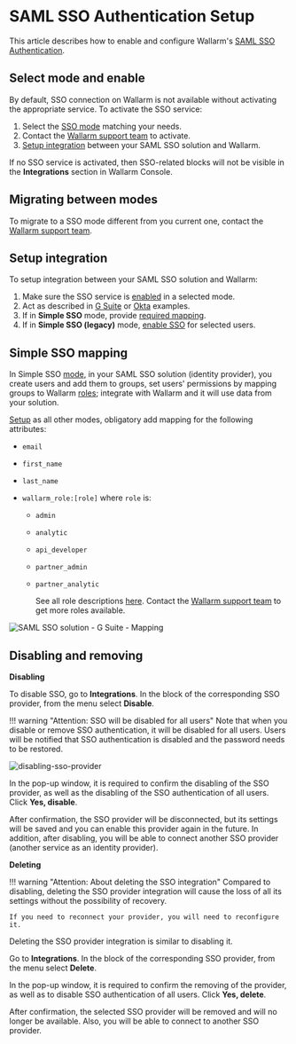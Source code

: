 # SAML SSO Authentication Setup

[img-disable-sso-provider]:     ../../../images/admin-guides/configuration-guides/sso/disable-sso-provider.png

[doc-setup-sso-gsuite]:     gsuite/overview.md
[doc-setup-sso-okta]:       okta/overview.md

This article describes how to enable and configure Wallarm's [SAML SSO Authentication](intro.md).

## Select mode and enable

By default, SSO connection on Wallarm is not available without activating the appropriate service. To activate the SSO service: 

1. Select the [SSO mode](intro.md#sso-modes) matching your needs.
1. Contact the [Wallarm support team](mailto:support@wallarm.com) to activate.
1. [Setup integration](#setup-integration) between your SAML SSO solution and Wallarm.
    
If no SSO service is activated, then SSO-related blocks will not be visible in the **Integrations** section in Wallarm Console.

## Migrating between modes

To migrate to a SSO mode different from you current one, contact the [Wallarm support team](mailto:support@wallarm.com).

## Setup integration

To setup integration between your SAML SSO solution and Wallarm:

1. Make sure the SSO service is [enabled](#select-mode-and-enable) in a selected mode.
1. Act as described in [G Suite](../../../admin-en/configuration-guides/sso/gsuite/overview.md) or [Okta](../../../admin-en/configuration-guides/sso/okta/overview.md) examples.
1. If in **Simple SSO** mode, provide [required mapping](#simple-sso-mapping).
1. If in **Simple SSO (legacy)** mode, [enable SSO](../../../admin-en/configuration-guides/sso/employ-user-auth.md) for selected users.

## Simple SSO mapping

In Simple SSO [mode](intro.md#sso-modes), in your SAML SSO solution (identity provider), you create users and add them to groups, set users' permissions by mapping groups to Wallarm [roles](../../../user-guides/settings/users.md#user-roles); integrate with Wallarm and it will use data from your solution.

[Setup](#setup-integration) as all other modes, obligatory add mapping for the following attributes:

* `email`
* `first_name`
* `last_name`
* `wallarm_role:[role]` where `role` is:

    * `admin`
    * `analytic`
    * `api_developer`
    * `partner_admin`
    * `partner_analytic`

        See all role descriptions [here](../../../user-guides/settings/users.md#user-roles). Contact the [Wallarm support team](mailto:support@wallarm.com) to get more roles available.

![SAML SSO solution - G Suite - Mapping](../../../images/admin-guides/configuration-guides/sso/simple-sso-mapping.png)

##  Disabling and removing

**Disabling**

To disable SSO, go to **Integrations**. In the block of the corresponding SSO provider, from the menu select **Disable**.

!!! warning "Attention: SSO will be disabled for all users"
    Note that when you disable or remove SSO authentication, it will be disabled for all users. Users will be notified that SSO authentication is disabled and the password needs to be restored.

![disabling-sso-provider][img-disable-sso-provider]

In the pop-up window, it is required to confirm the disabling of the SSO provider, as well as the disabling of the SSO authentication of all users. Click **Yes, disable**.

After confirmation, the SSO provider will be disconnected, but its settings will be saved and you can enable this provider again in the future. In addition, after disabling, you will be able to connect another SSO provider (another service as an identity provider).

**Deleting**

!!! warning "Attention: About deleting the SSO integration"
    Compared to disabling, deleting the SSO provider integration will cause the loss of all its settings without the possibility of recovery.
    
    If you need to reconnect your provider, you will need to reconfigure it.


Deleting the SSO provider integration is similar to disabling it.

Go to **Integrations**. In the block of the corresponding SSO provider, from the menu select **Delete**.

In the pop-up window, it is required to confirm the removing of the provider, as well as to disable SSO authentication of all users. Click **Yes, delete**.

After confirmation, the selected SSO provider will be removed and will no longer be available. Also, you will be able to connect to another SSO provider.
